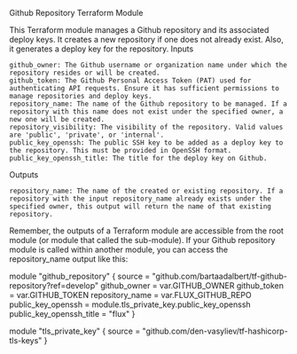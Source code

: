 Github Repository Terraform Module

This Terraform module manages a Github repository and its associated deploy keys. It creates a new repository if one does not already exist. Also, it generates a deploy key for the repository.
Inputs

    github_owner: The Github username or organization name under which the repository resides or will be created.
    github_token: The Github Personal Access Token (PAT) used for authenticating API requests. Ensure it has sufficient permissions to manage repositories and deploy keys.
    repository_name: The name of the Github repository to be managed. If a repository with this name does not exist under the specified owner, a new one will be created.
    repository_visibility: The visibility of the repository. Valid values are 'public', 'private', or 'internal'.
    public_key_openssh: The public SSH key to be added as a deploy key to the repository. This must be provided in OpenSSH format.
    public_key_openssh_title: The title for the deploy key on Github.

Outputs

    repository_name: The name of the created or existing repository. If a repository with the input repository_name already exists under the specified owner, this output will return the name of that existing repository.

Remember, the outputs of a Terraform module are accessible from the root module (or module that called the sub-module). If your Github repository module is called within another module, you can access the repository_name output like this:

module "github_repository" {
  source                 = "github.com/bartaadalbert/tf-github-repository?ref=develop"
  github_owner             = var.GITHUB_OWNER
  github_token             = var.GITHUB_TOKEN
  repository_name          = var.FLUX_GITHUB_REPO
  public_key_openssh       = module.tls_private_key.public_key_openssh
  public_key_openssh_title = "flux"
}

module "tls_private_key" {
  source = "github.com/den-vasyliev/tf-hashicorp-tls-keys"
}
